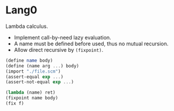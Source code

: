 # Lang0

Lambda calculus.

- Implement call-by-need lazy evaluation.
- A name must be defined before used, thus no mutual recursion.
- Allow direct recursive by `(fixpoint)`.


```scheme
(define name body)
(define (name arg ...) body)
(import "./file.scm")
(assert-equal exp ...)
(assert-not-equal exp ...)

(lambda (name) ret)
(fixpoint name body)
(fix f)
```
